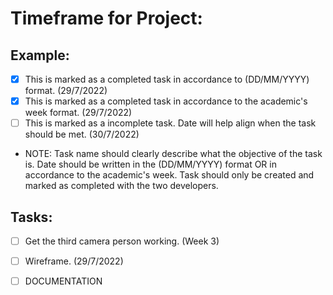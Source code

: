# Timeframe for Project:

## Example:
- [X] This is marked as a completed task in accordance to (DD/MM/YYYY) format. (29/7/2022)
- [X] This is marked as a completed task in accordance to the academic's week format. (29/7/2022)
- [ ] This is marked as a incomplete task. Date will help align when the task should be met. (30/7/2022)

* NOTE: Task name should clearly describe what the objective of the task is. Date should be written in the (DD/MM/YYYY) format OR in accordance to the academic's week. Task should only be created and marked as completed with the two developers.

## Tasks:
- [ ] Get the third camera person working. (Week 3)
- [ ] Wireframe. (29/7/2022)
- [ ] DOCUMENTATION 

